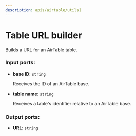 ```yaml
---
description: apis/airtable/utils]
---
```


# Table URL builder

Builds a URL for an AirTable table.

### Input ports:

* __base ID__: `string`

    Receives the ID of an AirTable base.


* __table name__: `string`

    Receives a table's identifier relative to an AirTable base.

### Output ports:

* __URL__: `string`


